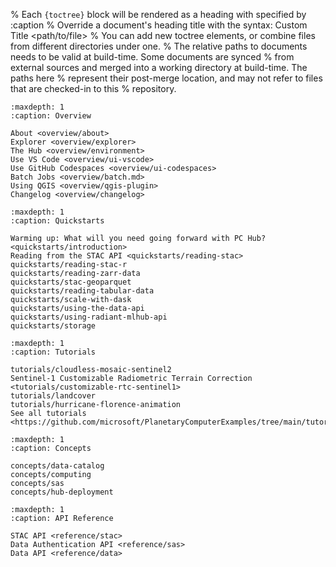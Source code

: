 % Each `{toctree}` block will be rendered as a heading with specified by :caption
% Override a document's heading title with the syntax: Custom Title <path/to/file>
% You can add new toctree elements, or combine files from different directories under one.
% The relative paths to documents needs to be valid at build-time. Some documents are synced
% from external sources and merged into a working directory at build-time. The paths here
% represent their post-merge location, and may not refer to files that are checked-in to this
% repository.


```{toctree}
:maxdepth: 1
:caption: Overview

About <overview/about>
Explorer <overview/explorer>
The Hub <overview/environment>
Use VS Code <overview/ui-vscode>
Use GitHub Codespaces <overview/ui-codespaces>
Batch Jobs <overview/batch.md>
Using QGIS <overview/qgis-plugin>
Changelog <overview/changelog>
```

```{toctree}
:maxdepth: 1
:caption: Quickstarts

Warming up: What will you need going forward with PC Hub? <quickstarts/introduction>
Reading from the STAC API <quickstarts/reading-stac>
quickstarts/reading-stac-r
quickstarts/reading-zarr-data
quickstarts/stac-geoparquet
quickstarts/reading-tabular-data
quickstarts/scale-with-dask
quickstarts/using-the-data-api
quickstarts/using-radiant-mlhub-api
quickstarts/storage
```

```{toctree}
:maxdepth: 1
:caption: Tutorials

tutorials/cloudless-mosaic-sentinel2
Sentinel-1 Customizable Radiometric Terrain Correction <tutorials/customizable-rtc-sentinel1>
tutorials/landcover
tutorials/hurricane-florence-animation
See all tutorials <https://github.com/microsoft/PlanetaryComputerExamples/tree/main/tutorials>
```

```{toctree}
:maxdepth: 1
:caption: Concepts

concepts/data-catalog
concepts/computing
concepts/sas
concepts/hub-deployment
```

```{toctree}
:maxdepth: 1
:caption: API Reference

STAC API <reference/stac>
Data Authentication API <reference/sas>
Data API <reference/data>
```
